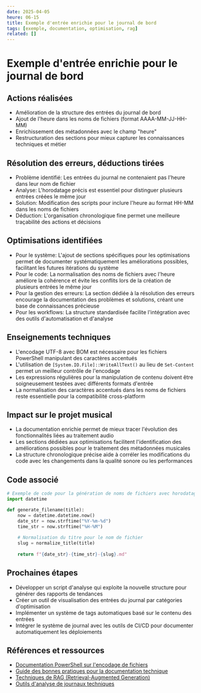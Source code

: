 ```yaml
---
date: 2025-04-05
heure: 06-15
title: Exemple d'entrée enrichie pour le journal de bord
tags: [exemple, documentation, optimisation, rag]
related: []
---
```


# Exemple d'entrée enrichie pour le journal de bord

## Actions réalisées
- Amélioration de la structure des entrées du journal de bord
- Ajout de l'heure dans les noms de fichiers (format AAAA-MM-JJ-HH-MM)
- Enrichissement des métadonnées avec le champ "heure"
- Restructuration des sections pour mieux capturer les connaissances techniques et métier

## Résolution des erreurs, déductions tirées
- Problème identifié: Les entrées du journal ne contenaient pas l'heure dans leur nom de fichier
- Analyse: L'horodatage précis est essentiel pour distinguer plusieurs entrées créées le même jour
- Solution: Modification des scripts pour inclure l'heure au format HH-MM dans les noms de fichiers
- Déduction: L'organisation chronologique fine permet une meilleure traçabilité des actions et décisions

## Optimisations identifiées
- Pour le système: L'ajout de sections spécifiques pour les optimisations permet de documenter systématiquement les améliorations possibles, facilitant les futures itérations du système
- Pour le code: La normalisation des noms de fichiers avec l'heure améliore la cohérence et évite les conflits lors de la création de plusieurs entrées le même jour
- Pour la gestion des erreurs: La section dédiée à la résolution des erreurs encourage la documentation des problèmes et solutions, créant une base de connaissances précieuse
- Pour les workflows: La structure standardisée facilite l'intégration avec des outils d'automatisation et d'analyse

## Enseignements techniques
- L'encodage UTF-8 avec BOM est nécessaire pour les fichiers PowerShell manipulant des caractères accentués
- L'utilisation de `[System.IO.File]::WriteAllText()` au lieu de `Set-Content` permet un meilleur contrôle de l'encodage
- Les expressions régulières pour la manipulation de contenu doivent être soigneusement testées avec différents formats d'entrée
- La normalisation des caractères accentués dans les noms de fichiers reste essentielle pour la compatibilité cross-platform

## Impact sur le projet musical
- La documentation enrichie permet de mieux tracer l'évolution des fonctionnalités liées au traitement audio
- Les sections dédiées aux optimisations facilitent l'identification des améliorations possibles pour le traitement des métadonnées musicales
- La structure chronologique précise aide à corréler les modifications du code avec les changements dans la qualité sonore ou les performances

## Code associé
```python
# Exemple de code pour la génération de noms de fichiers avec horodatage
import datetime

def generate_filename(title):
    now = datetime.datetime.now()
    date_str = now.strftime("%Y-%m-%d")
    time_str = now.strftime("%H-%M")
    
    # Normalisation du titre pour le nom de fichier
    slug = normalize_title(title)
    
    return f"{date_str}-{time_str}-{slug}.md"
```

## Prochaines étapes
- Développer un script d'analyse qui exploite la nouvelle structure pour générer des rapports de tendances
- Créer un outil de visualisation des entrées du journal par catégories d'optimisation
- Implémenter un système de tags automatiques basé sur le contenu des entrées
- Intégrer le système de journal avec les outils de CI/CD pour documenter automatiquement les déploiements

## Références et ressources
- [Documentation PowerShell sur l'encodage de fichiers](https://docs.microsoft.com/en-us/powershell/module/microsoft.powershell.management/set-content)
- [Guide des bonnes pratiques pour la documentation technique](https://documentation.divio.com/)
- [Techniques de RAG (Retrieval-Augmented Generation)](https://www.pinecone.io/learn/retrieval-augmented-generation/)
- [Outils d'analyse de journaux techniques](https://www.splunk.com/en_us/blog/learn/log-analysis-tools.html)
